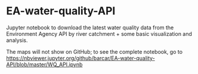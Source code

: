 # EA-water-quality-API
Jupyter notebook to download the latest water quality data from the Environment Agency API by river catchment + some basic visualization and analysis.

The maps will not show on GitHub; to see the complete notebook, go to https://nbviewer.jupyter.org/github/barcar/EA-water-quality-API/blob/master/WQ_API.ipynb
